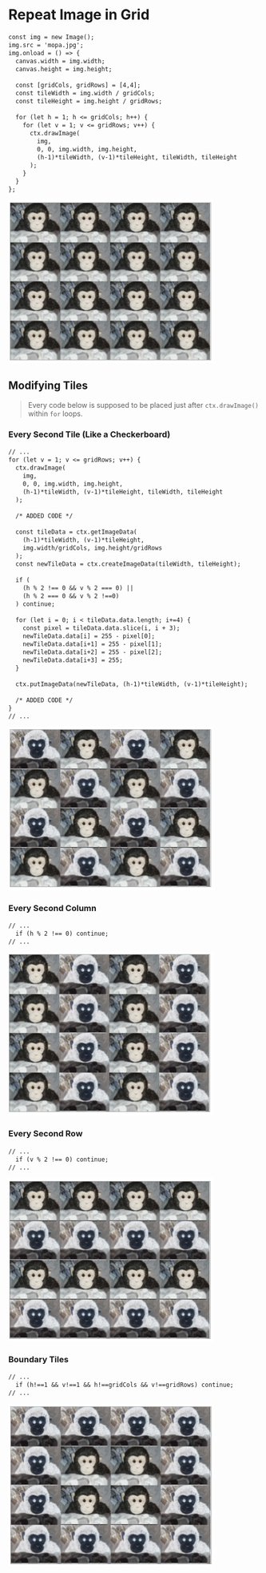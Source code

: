 # Repeat Image in Grid

```
const img = new Image();
img.src = 'mopa.jpg';
img.onload = () => {
  canvas.width = img.width;
  canvas.height = img.height;

  const [gridCols, gridRows] = [4,4];
  const tileWidth = img.width / gridCols;
  const tileHeight = img.height / gridRows;

  for (let h = 1; h <= gridCols; h++) {
    for (let v = 1; v <= gridRows; v++) {
      ctx.drawImage(
        img,
        0, 0, img.width, img.height,
        (h-1)*tileWidth, (v-1)*tileHeight, tileWidth, tileHeight
      );
    }
  }
};
```

![Repeated Image](https://github.com/damianc/dev-notes/blob/master/canvas/_images/repeated-image-grid.png)

## Modifying Tiles

> Every code below is supposed to be placed just after `ctx.drawImage()` within `for` loops.

### Every Second Tile (Like a Checkerboard)

```
// ...
for (let v = 1; v <= gridRows; v++) {
  ctx.drawImage(
    img,
    0, 0, img.width, img.height,
    (h-1)*tileWidth, (v-1)*tileHeight, tileWidth, tileHeight
  );

  /* ADDED CODE */

  const tileData = ctx.getImageData(
    (h-1)*tileWidth, (v-1)*tileHeight,
    img.width/gridCols, img.height/gridRows
  );
  const newTileData = ctx.createImageData(tileWidth, tileHeight);

  if (
    (h % 2 !== 0 && v % 2 === 0) ||
    (h % 2 === 0 && v % 2 !==0)
  ) continue;

  for (let i = 0; i < tileData.data.length; i+=4) {
    const pixel = tileData.data.slice(i, i + 3);
    newTileData.data[i] = 255 - pixel[0];
    newTileData.data[i+1] = 255 - pixel[1];
    newTileData.data[i+2] = 255 - pixel[2];
    newTileData.data[i+3] = 255;
  }

  ctx.putImageData(newTileData, (h-1)*tileWidth, (v-1)*tileHeight);

  /* ADDED CODE */
}
// ...
```

![Repeated Image like a Checkerboard](https://github.com/damianc/dev-notes/blob/master/canvas/_images/repeated-image-grid-checkerboard.png)

### Every Second Column

```
// ...
  if (h % 2 !== 0) continue;
// ...
```

![Repeated Image with Every Second Column Modified](https://github.com/damianc/dev-notes/blob/master/canvas/_images/repeated-image-grid-nd-column.png)

### Every Second Row

```
// ...
  if (v % 2 !== 0) continue;
// ...
```

![Repeated Image with Every Second Row Modified](https://github.com/damianc/dev-notes/blob/master/canvas/_images/repeated-image-grid-nd-row.png)

### Boundary Tiles

```
// ...
  if (h!==1 && v!==1 && h!==gridCols && v!==gridRows) continue;
// ...
```

![Repeated Image with Boundary Tiles Modified](https://github.com/damianc/dev-notes/blob/master/canvas/_images/repeated-image-grid-boundary.png)